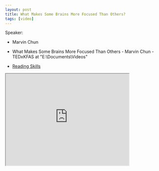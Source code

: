 ```yaml
---
layout: post
title: What Makes Some Brains More Focused Than Others? 
tags: [video]
---
```


Speaker:

-  Marvin Chun

- What Makes Some Brains More Focused Than Others - Marvin Chun - TEDxKFAS at "E:\Documents\Videos"
- [Reading Skills](https://www.youtube.com/watch?v=aoRHq0TQnZM)

<!--more-->

<iframe width="80%" height="300px" src="https://www.youtube.com/embed/aoRHq0TQnZM">
</iframe>